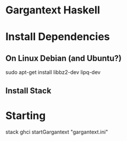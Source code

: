 # Gargantext Haskell


# Install Dependencies

## On Linux Debian (and Ubuntu?)
sudo apt-get install libbz2-dev lipq-dev

## Install Stack

# Starting

stack ghci
startGargantext "gargantext.ini"


